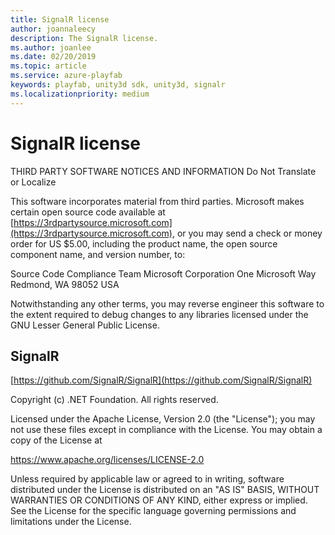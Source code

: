 ```yaml
---
title: SignalR license
author: joannaleecy
description: The SignalR license.
ms.author: joanlee
ms.date: 02/20/2019
ms.topic: article
ms.service: azure-playfab
keywords: playfab, unity3d sdk, unity3d, signalr
ms.localizationpriority: medium
---
```


# SignalR license

THIRD PARTY SOFTWARE NOTICES AND INFORMATION
Do Not Translate or Localize

This software incorporates material from third parties. Microsoft makes certain 
open source code available at [https://3rdpartysource.microsoft.com](https://3rdpartysource.microsoft.com), or you may 
send a check or money order for US $5.00, including the product name, the open 
source component name, and version number, to:

Source Code Compliance Team
Microsoft Corporation
One Microsoft Way
Redmond, WA 98052
USA

Notwithstanding any other terms, you may reverse engineer this software to the 
extent required to debug changes to any libraries licensed under the GNU Lesser 
General Public License.


## SignalR

[https://github.com/SignalR/SignalR](https://github.com/SignalR/SignalR)

Copyright (c) .NET Foundation. All rights reserved.

Licensed under the Apache License, Version 2.0 (the "License"); you may not use
these files except in compliance with the License. You may obtain a copy of the
License at

https://www.apache.org/licenses/LICENSE-2.0

Unless required by applicable law or agreed to in writing, software distributed
under the License is distributed on an "AS IS" BASIS, WITHOUT WARRANTIES OR
CONDITIONS OF ANY KIND, either express or implied. See the License for the
specific language governing permissions and limitations under the License.

